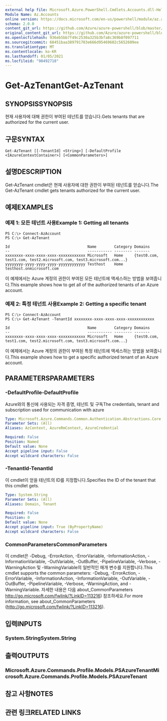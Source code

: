 ```yaml
---
external help file: Microsoft.Azure.PowerShell.Cmdlets.Accounts.dll-Help.xml
Module Name: Az.Accounts
online version: https://docs.microsoft.com/en-us/powershell/module/az.accounts/get-aztenant
schema: 2.0.0
content_git_url: https://github.com/Azure/azure-powershell/blob/master/src/Accounts/Accounts/help/Get-AzTenant.md
original_content_git_url: https://github.com/Azure/azure-powershell/blob/master/src/Accounts/Accounts/help/Get-AzTenant.md
ms.openlocfilehash: 936eb5bb7f49c2530a325b3bfa8c369b8f097711
ms.sourcegitcommit: 68451baa389791703e666d95469602c5652609ee
ms.translationtype: MT
ms.contentlocale: ko-KR
ms.lasthandoff: 01/05/2021
ms.locfileid: "98492718"
---
```

# <span data-ttu-id="ea496-101">Get-AzTenant</span><span class="sxs-lookup"><span data-stu-id="ea496-101">Get-AzTenant</span></span>

## <span data-ttu-id="ea496-102">SYNOPSIS</span><span class="sxs-lookup"><span data-stu-id="ea496-102">SYNOPSIS</span></span>
<span data-ttu-id="ea496-103">현재 사용자에 대해 권한이 부여된 테넌트를 얻습니다.</span><span class="sxs-lookup"><span data-stu-id="ea496-103">Gets tenants that are authorized for the current user.</span></span>

## <span data-ttu-id="ea496-104">구문</span><span class="sxs-lookup"><span data-stu-id="ea496-104">SYNTAX</span></span>

```
Get-AzTenant [[-TenantId] <String>] [-DefaultProfile <IAzureContextContainer>] [<CommonParameters>]
```

## <span data-ttu-id="ea496-105">설명</span><span class="sxs-lookup"><span data-stu-id="ea496-105">DESCRIPTION</span></span>
<span data-ttu-id="ea496-106">Get-AzTenant cmdlet은 현재 사용자에 대한 권한이 부여된 테넌트를 얻습니다.</span><span class="sxs-lookup"><span data-stu-id="ea496-106">The Get-AzTenant cmdlet gets tenants authorized for the current user.</span></span>

## <span data-ttu-id="ea496-107">예제</span><span class="sxs-lookup"><span data-stu-id="ea496-107">EXAMPLES</span></span>

### <span data-ttu-id="ea496-108">예제 1: 모든 테넌트 사용</span><span class="sxs-lookup"><span data-stu-id="ea496-108">Example 1: Getting all tenants</span></span>
```
PS C:\> Connect-AzAccount
PS C:\> Get-AzTenant

Id                                   Name        Category Domains
--                                   ----------- -------- -------
xxxxxxxx-xxxx-xxxx-xxxx-xxxxxxxxxxxx Microsoft   Home     {test0.com, test1.com, test2.microsoft.com, test3.microsoft.com...}
yyyyyyyy-yyyy-yyyy-yyyy-yyyyyyyyyyyy Testhost    Home     testhost.onmicrosoft.com
```

<span data-ttu-id="ea496-109">이 예제에서는 Azure 계정의 권한이 부여된 모든 테넌트에 액세스하는 방법을 보여줍니다.</span><span class="sxs-lookup"><span data-stu-id="ea496-109">This example shows how to get all of the authorized tenants of an Azure account.</span></span>

### <span data-ttu-id="ea496-110">예제 2: 특정 테넌트 사용</span><span class="sxs-lookup"><span data-stu-id="ea496-110">Example 2: Getting a specific tenant</span></span>
```
PS C:\> Connect-AzAccount
PS C:\> Get-AzTenant -TenantId xxxxxxxx-xxxx-xxxx-xxxx-xxxxxxxxxxxx

Id                                   Name        Category Domains
--                                   ----------- -------- -------
xxxxxxxx-xxxx-xxxx-xxxx-xxxxxxxxxxxx Microsoft   Home     {test0.com, test1.com, test2.microsoft.com, test3.microsoft.com...}
```

<span data-ttu-id="ea496-111">이 예제에서는 Azure 계정의 권한이 부여된 특정 테넌트에 액세스하는 방법을 보여줍니다.</span><span class="sxs-lookup"><span data-stu-id="ea496-111">This example shows how to get a specific authorized tenant of an Azure account.</span></span>

## <span data-ttu-id="ea496-112">PARAMETERS</span><span class="sxs-lookup"><span data-stu-id="ea496-112">PARAMETERS</span></span>

### <span data-ttu-id="ea496-113">-DefaultProfile</span><span class="sxs-lookup"><span data-stu-id="ea496-113">-DefaultProfile</span></span>
<span data-ttu-id="ea496-114">Azure와의 통신에 사용되는 자격 증명, 테넌트 및 구독</span><span class="sxs-lookup"><span data-stu-id="ea496-114">The credentials, tenant and subscription used for communication with azure</span></span>

```yaml
Type: Microsoft.Azure.Commands.Common.Authentication.Abstractions.Core.IAzureContextContainer
Parameter Sets: (All)
Aliases: AzContext, AzureRmContext, AzureCredential

Required: False
Position: Named
Default value: None
Accept pipeline input: False
Accept wildcard characters: False
```

### <span data-ttu-id="ea496-115">-TenantId</span><span class="sxs-lookup"><span data-stu-id="ea496-115">-TenantId</span></span>
<span data-ttu-id="ea496-116">이 cmdlet이 얻을 테넌트의 ID를 지정합니다.</span><span class="sxs-lookup"><span data-stu-id="ea496-116">Specifies the ID of the tenant that this cmdlet gets.</span></span>

```yaml
Type: System.String
Parameter Sets: (All)
Aliases: Domain, Tenant

Required: False
Position: 0
Default value: None
Accept pipeline input: True (ByPropertyName)
Accept wildcard characters: False
```

### <span data-ttu-id="ea496-117">CommonParameters</span><span class="sxs-lookup"><span data-stu-id="ea496-117">CommonParameters</span></span>
<span data-ttu-id="ea496-118">이 cmdlet은 -Debug, -ErrorAction, -ErrorVariable, -InformationAction, -InformationVariable, -OutVariable, -OutBuffer, -PipelineVariable, -Verbose, -WarningAction 및 -WarningVariable의 일반적인 매개 변수를 지원합니다.</span><span class="sxs-lookup"><span data-stu-id="ea496-118">This cmdlet supports the common parameters: -Debug, -ErrorAction, -ErrorVariable, -InformationAction, -InformationVariable, -OutVariable, -OutBuffer, -PipelineVariable, -Verbose, -WarningAction, and -WarningVariable.</span></span> <span data-ttu-id="ea496-119">자세한 내용은 다음 about_CommonParameters http://go.microsoft.com/fwlink/?LinkID=113216) 참조하세요.</span><span class="sxs-lookup"><span data-stu-id="ea496-119">For more information, see about_CommonParameters (http://go.microsoft.com/fwlink/?LinkID=113216).</span></span>

## <span data-ttu-id="ea496-120">입력</span><span class="sxs-lookup"><span data-stu-id="ea496-120">INPUTS</span></span>

### <span data-ttu-id="ea496-121">System.String</span><span class="sxs-lookup"><span data-stu-id="ea496-121">System.String</span></span>

## <span data-ttu-id="ea496-122">출력</span><span class="sxs-lookup"><span data-stu-id="ea496-122">OUTPUTS</span></span>

### <span data-ttu-id="ea496-123">Microsoft.Azure.Commands.Profile.Models.PSAzureTenant</span><span class="sxs-lookup"><span data-stu-id="ea496-123">Microsoft.Azure.Commands.Profile.Models.PSAzureTenant</span></span>

## <span data-ttu-id="ea496-124">참고 사항</span><span class="sxs-lookup"><span data-stu-id="ea496-124">NOTES</span></span>

## <span data-ttu-id="ea496-125">관련 링크</span><span class="sxs-lookup"><span data-stu-id="ea496-125">RELATED LINKS</span></span>
